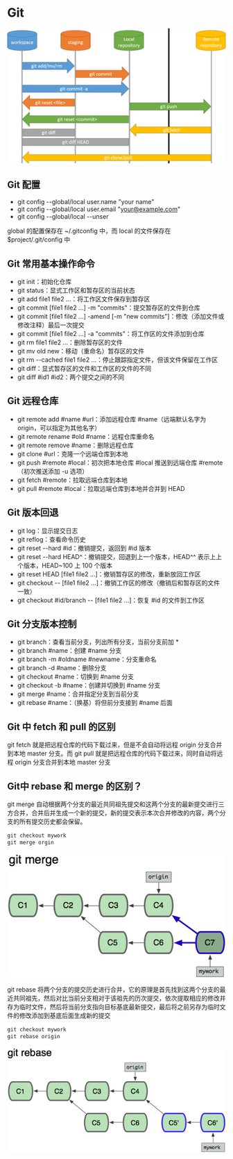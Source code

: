 # Git
<img src='./imgs/tools-git-operations.png'>

## Git 配置
- git config --global/local user.name "your name"
- git config --global/local user.email "your@example.com"
- git config --global/local --unser

global 的配置保存在 ~/.gitconfig 中，而 local 的文件保存在 $project/.git/config 中

## Git 常用基本操作命令
- git init：初始化仓库
- git status：显式工作区和暂存区的当前状态
- git add file1 file2 ...：将工作区文件保存到暂存区
- git commit [file1 file2 ...] -m "commits"：提交暂存区的文件到仓库
- git commit [file1 file2 ...] -amend [-m "new commits"]：修改（添加文件或修改注释）最后一次提交
- git commit [file1 file2 ...] -a "commits"：将工作区的文件添加到仓库
- git rm file1 file2 ...：删除暂存区的文件
- git mv old new：移动（重命名）暂存区的文件
- git rm --cached file1 file2 ...：停止跟踪指定文件，但该文件保留在工作区
- git diff：显式暂存区的文件和工作区的文件的不同
- git diff #id1 #id2：两个提交之间的不同

## Git 远程仓库
- git remote add #name #url：添加远程仓库 #name（远端默认名字为 origin，可以指定为其他名字）
- git remote rename #old #name：远程仓库重命名
- git remote remove #name：删除远程仓库
- git clone #url：克隆一个远端仓库到本地
- git push #remote #local：初次把本地仓库 #local 推送到远端仓库 #remote（初次推送添加 -u 选项）
- git fetch #remote：拉取远端仓库到本地
- git pull #remote #local：拉取远端仓库到本地并合并到 HEAD

## Git 版本回退
- git log：显示提交日志
- git reflog：查看命令历史
- git reset --hard #id：撤销提交，返回到 #id 版本
- git reset --hard HEAD^：撤销提交，回退到上一个版本，HEAD^^ 表示上上个版本，HEAD~100 上 100 个版本
- git reset HEAD [file1 file2 ...]：撤销暂存区的修改，重新放回工作区
- git checkout -- [file1 file2 ...]：撤销工作区的修改（撤销后和暂存区的文件一致）
- git checkout #id/branch -- [file1 file2 ...]：恢复 #id 的文件到工作区

## Git 分支版本控制
- git branch：查看当前分支，列出所有分支，当前分支前加 *
- git branch #name：创建 #name 分支
- git branch -m #oldname #newname：分支重命名
- git branch -d #name：删除分支
- git checkout #name：切换到 #name 分支
- git checkout -b #name：创建并切换到 #name 分支
- git merge #name：合并指定分支到当前分支
- git rebase #name：（换基）将但前分支接到 #name 后面

## Git 中 fetch 和 pull 的区别
git fetch 就是把远程仓库的代码下载过来，但是不会自动将远程 origin 分支合并到本地 master 分支。而 git pull 就是把远程仓库的代码下载过来，同时自动将远程 origin 分支合并到本地 master 分支

## Git中 rebase 和 merge 的区别？
git merge 自动根据两个分支的最近共同祖先提交和这两个分支的最新提交进行三方合并，合并后并生成一个新的提交，新的提交表示本次合并修改的内容，两个分支的所有提交历史都会保留。
```
git checkout mywork
git merge orgin
```
<img src='./imgs/tools-git-merge.jpg'>

git rebase 将两个分支的提交历史进行合并，它的原理是首先找到这两个分支的最近共同祖先，然后对比当前分支相对于该祖先的历次提交，依次提取相应的修改并存为临时文件，然后将当前分支指向目标基底最新提交，最后将之前另存为临时文件的修改添加到基底后面生成新的提交
```
git checkout mywork
git rebase origin
```
<img src='./imgs/tools-git-rebase.jpg'>